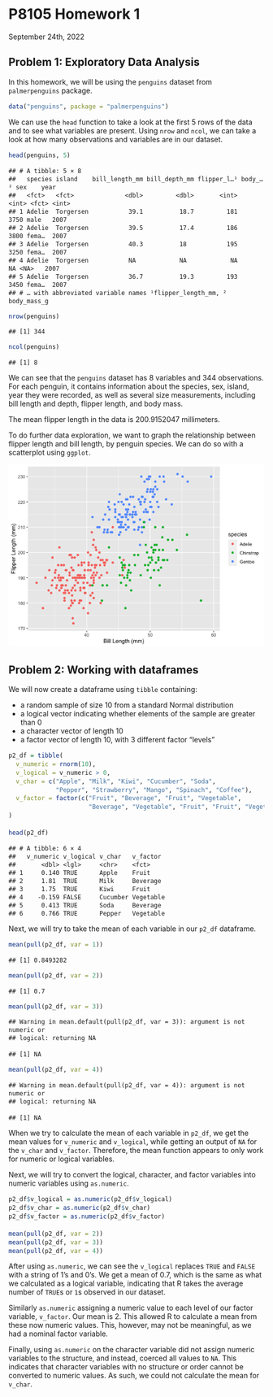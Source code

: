 P8105 Homework 1
================
September 24th, 2022

## Problem 1: Exploratory Data Analysis

In this homework, we will be using the `penguins` dataset from
`palmerpenguins` package.

``` r
data("penguins", package = "palmerpenguins")
```

We can use the `head` function to take a look at the first 5 rows of the
data and to see what variables are present. Using `nrow` and `ncol`, we
can take a look at how many observations and variables are in our
dataset.

``` r
head(penguins, 5)
```

    ## # A tibble: 5 × 8
    ##   species island    bill_length_mm bill_depth_mm flipper_l…¹ body_…² sex    year
    ##   <fct>   <fct>              <dbl>         <dbl>       <int>   <int> <fct> <int>
    ## 1 Adelie  Torgersen           39.1          18.7         181    3750 male   2007
    ## 2 Adelie  Torgersen           39.5          17.4         186    3800 fema…  2007
    ## 3 Adelie  Torgersen           40.3          18           195    3250 fema…  2007
    ## 4 Adelie  Torgersen           NA            NA            NA      NA <NA>   2007
    ## 5 Adelie  Torgersen           36.7          19.3         193    3450 fema…  2007
    ## # … with abbreviated variable names ¹​flipper_length_mm, ²​body_mass_g

``` r
nrow(penguins)
```

    ## [1] 344

``` r
ncol(penguins)
```

    ## [1] 8

We can see that the `penguins` dataset has 8 variables and 344
observations. For each penguin, it contains information about the
species, sex, island, year they were recorded, as well as several size
measurements, including bill length and depth, flipper length, and body
mass.

The mean flipper length in the data is 200.9152047 millimeters.

To do further data exploration, we want to graph the relationship
between flipper length and bill length, by penguin species. We can do so
with a scatterplot using `ggplot`.

![](p8105_hw1_my2731_files/figure-gfm/plot-1.png)<!-- -->

## Problem 2: Working with dataframes

We will now create a dataframe using `tibble` containing:

-   a random sample of size 10 from a standard Normal distribution
-   a logical vector indicating whether elements of the sample are
    greater than 0
-   a character vector of length 10
-   a factor vector of length 10, with 3 different factor “levels”

``` r
p2_df = tibble(
  v_numeric = rnorm(10),
  v_logical = v_numeric > 0,
  v_char = c("Apple", "Milk", "Kiwi", "Cucumber", "Soda", 
             "Pepper", "Strawberry", "Mango", "Spinach", "Coffee"),
  v_factor = factor(c("Fruit", "Beverage", "Fruit", "Vegetable", 
                      "Beverage", "Vegetable", "Fruit", "Fruit", "Vegetable", "Beverage"))
)

head(p2_df)
```

    ## # A tibble: 6 × 4
    ##   v_numeric v_logical v_char   v_factor 
    ##       <dbl> <lgl>     <chr>    <fct>    
    ## 1     0.140 TRUE      Apple    Fruit    
    ## 2     1.81  TRUE      Milk     Beverage 
    ## 3     1.75  TRUE      Kiwi     Fruit    
    ## 4    -0.159 FALSE     Cucumber Vegetable
    ## 5     0.413 TRUE      Soda     Beverage 
    ## 6     0.766 TRUE      Pepper   Vegetable

Next, we will try to take the mean of each variable in our `p2_df`
dataframe.

``` r
mean(pull(p2_df, var = 1))
```

    ## [1] 0.8493282

``` r
mean(pull(p2_df, var = 2))
```

    ## [1] 0.7

``` r
mean(pull(p2_df, var = 3))
```

    ## Warning in mean.default(pull(p2_df, var = 3)): argument is not numeric or
    ## logical: returning NA

    ## [1] NA

``` r
mean(pull(p2_df, var = 4))
```

    ## Warning in mean.default(pull(p2_df, var = 4)): argument is not numeric or
    ## logical: returning NA

    ## [1] NA

When we try to calculate the mean of each variable in `p2_df`, we get
the mean values for `v_numeric` and `v_logical`, while getting an output
of `NA` for the `v_char` and `v_factor`. Therefore, the mean function
appears to only work for numeric or logical variables.

Next, we will try to convert the logical, character, and factor
variables into numeric variables using `as.numeric`.

``` r
p2_df$v_logical = as.numeric(p2_df$v_logical)
p2_df$v_char = as.numeric(p2_df$v_char)
p2_df$v_factor = as.numeric(p2_df$v_factor)
 
mean(pull(p2_df, var = 2))
mean(pull(p2_df, var = 3))
mean(pull(p2_df, var = 4))
```

After using `as.numeric`, we can see the `v_logical` replaces `TRUE` and
`FALSE` with a string of 1’s and 0’s. We get a mean of 0.7, which is the
same as what we calculated as a logical variable, indicating that R
takes the average number of `TRUE`s or `1`s observed in our dataset.

Similarly `as.numeric` assigning a numeric value to each level of our
factor variable, `v_factor`. Our mean is 2. This allowed R to calculate
a mean from these now numeric values. This, however, may not be
meaningful, as we had a nominal factor variable.

Finally, using `as.numeric` on the character variable did not assign
numeric variables to the structure, and instead, coerced all values to
`NA`. This indicates that character variables with no structure or order
cannot be converted to numeric values. As such, we could not calculate
the mean for `v_char`.
